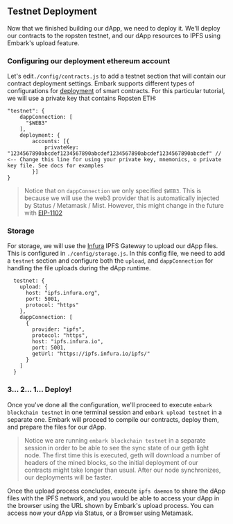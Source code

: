 ## Testnet Deployment
Now that we finished building our dApp, we need to deploy it. We'll deploy our contracts to the ropsten testnet, and our dApp resources to IPFS using Embark's upload feature.

### Configuring our deployment ethereum account
Let's edit`./config/contracts.js` to add a testnet section that will contain our contract deployment settings. Embark supports different types of configurations for [deployment](https://embark.status.im/docs/contracts.html#Deployer-Account) of smart contracts. For this particular tutorial, we will use a private key that contains Ropsten ETH:
```
"testnet": {
    dappConnection: [
      "$WEB3"
    ],
    deployment: {
        accounts: [{
            privateKey: "1234567890abcdef1234567890abcdef1234567890abcdef1234567890abcdef" // <-- Change this line for using your private key, mnemonics, o private key file. See docs for examples
        }]
}
```
> Notice that on `dappConnection` we only specified `$WEB3`. This is because we will use the web3 provider that is automatically injected by Status / Metamask / Mist. However, this might change in the future with [EIP-1102](https://eips.ethereum.org/EIPS/eip-1102)

### Storage
For storage, we will use the [Infura](https://infura.io) IPFS Gateway to upload our dApp files. This is configured in `./config/storage.js`. In this config file, we need to add a `testnet` section and configure both the `upload`, and `dappConnection` for handling the file uploads during the dApp runtime.

```
  testnet: {
    upload: {
      host: "ipfs.infura.org",
      port: 5001,
      protocol: "https"
    },
    dappConnection: [
      {
        provider: "ipfs",
        protocol: "https",
        host: "ipfs.infura.io",
        port: 5001,
        getUrl: "https://ipfs.infura.io/ipfs/"
      }
    ]
  }
```

### 3... 2... 1... Deploy!
Once you've done all the configuration, we'll proceed to execute `embark blockchain testnet` in one terminal session and `embark upload testnet` in a separate one. Embark will proceed to compile our contracts, deploy them, and prepare the files for our dApp.

> Notice we are running `embark blockchain testnet` in a separate session in order to be able to see the sync state of our geth light node. The first time this is executed, geth will download a number of headers of the mined blocks, so the initial deployment of our contracts might take longer than usual. After our node synchronizes, our deployments will be faster.

Once the upload process concludes, execute `ipfs daemon` to share the dApp files with the IPFS network, and you would be able to access your dApp in the browser using the URL shown by Embark's upload process. You can access now your dApp via Status, or a Browser using Metamask.
